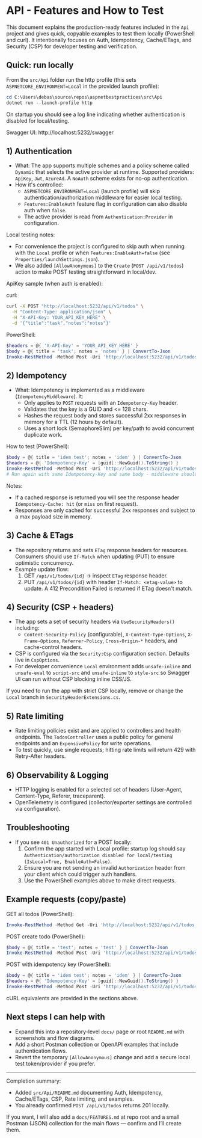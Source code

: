 # API - Features and How to Test

This document explains the production-ready features included in the `Api` project and gives quick, copyable examples to test them locally (PowerShell and curl). It intentionally focuses on Auth, Idempotency, Cache/ETags, and Security (CSP) for developer testing and verification.

## Quick: run locally

From the `src/Api` folder run the http profile (this sets `ASPNETCORE_ENVIRONMENT=Local` in the provided launch profile):

```powershell
cd C:\Users\debas\source\repos\aspnetbestpractices\src\Api
dotnet run --launch-profile http
```

On startup you should see a log line indicating whether authentication is disabled for local/testing.

Swagger UI: http://localhost:5232/swagger

## 1) Authentication

- What: The app supports multiple schemes and a policy scheme called `Dynamic` that selects the active provider at runtime. Supported providers: `ApiKey`, `Jwt`, `AzureAd`. A `NoAuth` scheme exists for no-op authentication.
- How it's controlled:
  - `ASPNETCORE_ENVIRONMENT=Local` (launch profile) will skip authentication/authorization middleware for easier local testing.
  - `Features:EnableAuth` feature flag in configuration can also disable auth when `false`.
  - The active provider is read from `Authentication:Provider` in configuration.

Local testing notes:
- For convenience the project is configured to skip auth when running with the `Local` profile or when `Features:EnableAuth=false` (see `Properties/launchSettings.json`).
- We also added `[AllowAnonymous]` to the `Create` (`POST /api/v1/todos`) action to make POST testing straightforward in local/dev.

ApiKey sample (when auth is enabled):

curl:
```bash
curl -X POST "http://localhost:5232/api/v1/todos" \
  -H "Content-Type: application/json" \
  -H "X-API-Key: YOUR_API_KEY_HERE" \
  -d '{"title":"task","notes":"notes"}'
```

PowerShell:
```powershell
$headers = @{ 'X-API-Key' = 'YOUR_API_KEY_HERE' }
$body = @{ title = 'task'; notes = 'notes' } | ConvertTo-Json
Invoke-RestMethod -Method Post -Uri 'http://localhost:5232/api/v1/todos' -ContentType 'application/json' -Body $body -Headers $headers
```

## 2) Idempotency

- What: Idempotency is implemented as a middleware (`IdempotencyMiddleware`). It:
  - Only applies to `POST` requests with an `Idempotency-Key` header.
  - Validates that the key is a GUID and <= 128 chars.
  - Hashes the request body and stores successful 2xx responses in memory for a TTL (12 hours by default).
  - Uses a short lock (SemaphoreSlim) per key/path to avoid concurrent duplicate work.

How to test (PowerShell):
```powershell
$body = @{ title = 'idem test'; notes = 'idem' } | ConvertTo-Json
$headers = @{ 'Idempotency-Key' = [guid]::NewGuid().ToString() }
Invoke-RestMethod -Method Post -Uri 'http://localhost:5232/api/v1/todos' -ContentType 'application/json' -Body $body -Headers $headers
# Run again with same Idempotency-Key and same body - middleware should return cached response
```

Notes:
- If a cached response is returned you will see the response header `Idempotency-Cache: hit` (or `miss` on first request).
- Responses are only cached for successful 2xx responses and subject to a max payload size in memory.

## 3) Cache & ETags

- The repository returns and sets `ETag` response headers for resources. Consumers should use `If-Match` when updating (PUT) to ensure optimistic concurrency.
- Example update flow:
  1. GET `/api/v1/todos/{id}` -> inspect `ETag` response header.
  2. PUT `/api/v1/todos/{id}` with header `If-Match: <etag-value>` to update. A 412 Precondition Failed is returned if ETag doesn't match.

## 4) Security (CSP + headers)

- The app sets a set of security headers via `UseSecurityHeaders()` including:
  - `Content-Security-Policy` (configurable), `X-Content-Type-Options`, `X-Frame-Options`, `Referrer-Policy`, `Cross-Origin-*` headers, and cache-control headers.
- CSP is configured via the `Security:Csp` configuration section. Defaults live in `CspOptions`.
- For developer convenience `Local` environment adds `unsafe-inline` and `unsafe-eval` to `script-src` and `unsafe-inline` to `style-src` so Swagger UI can run without CSP blocking inline CSS/JS.

If you need to run the app with strict CSP locally, remove or change the `Local` branch in `SecurityHeaderExtensions.cs`.

## 5) Rate limiting

- Rate limiting policies exist and are applied to controllers and health endpoints. The `TodosController` uses a public policy for general endpoints and an `ExpensivePolicy` for write operations.
- To test quickly, use single requests; hitting rate limits will return 429 with Retry-After headers.

## 6) Observability & Logging

- HTTP logging is enabled for a selected set of headers (User-Agent, Content-Type, Referer, traceparent).
- OpenTelemetry is configured (collector/exporter settings are controlled via configuration).

## Troubleshooting

- If you see `401 Unauthorized` for a POST locally:
  1. Confirm the app started with Local profile: startup log should say `Authentication/authorization disabled for local/testing (IsLocal=True, EnableAuth=False)`.
  2. Ensure you are not sending an invalid `Authorization` header from your client which could trigger auth handlers.
  3. Use the PowerShell examples above to make direct requests.

## Example requests (copy/paste)

GET all todos (PowerShell):
```powershell
Invoke-RestMethod -Method Get -Uri 'http://localhost:5232/api/v1/todos'
```

POST create todo (PowerShell):
```powershell
$body = @{ title = 'test'; notes = 'test' } | ConvertTo-Json
Invoke-RestMethod -Method Post -Uri 'http://localhost:5232/api/v1/todos' -ContentType 'application/json' -Body $body
```

POST with idempotency key (PowerShell):
```powershell
$body = @{ title = 'idem test'; notes = 'idem' } | ConvertTo-Json
$headers = @{ 'Idempotency-Key' = [guid]::NewGuid().ToString() }
Invoke-RestMethod -Method Post -Uri 'http://localhost:5232/api/v1/todos' -ContentType 'application/json' -Body $body -Headers $headers
```

cURL equivalents are provided in the sections above.

## Next steps I can help with

- Expand this into a repository-level `docs/` page or root `README.md` with screenshots and flow diagrams.
- Add a short Postman collection or OpenAPI examples that include authentication flows.
- Revert the temporary `[AllowAnonymous]` change and add a secure local test token/provider if you prefer.

---

Completion summary:
- Added `src/Api/README.md` documenting Auth, Idempotency, Cache/ETags, CSP, Rate limiting, and examples.
- You already confirmed `POST /api/v1/todos` returns 201 locally.

If you want, I will also add a `docs/FEATURES.md` at repo root and a small Postman (JSON) collection for the main flows — confirm and I’ll create them.
